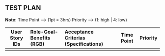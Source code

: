 ## TEST PLAN
**Note:** 
Time Point --> (1pt = 3hrs) 
Priority --> (1: high | 4: low)


|     User Story IDs     |             Role-Goal-Benefits (RGB)             |                      Acceptance Criterias (Specifications)                     |     Time Point     |      Priority      |
|:----------------------:|:-------------------------------------------------|:-------------------------------------------------------------------------------|:------------------:|:------------------:|
|                        |                                                  |                                                                                |                    |                    |

